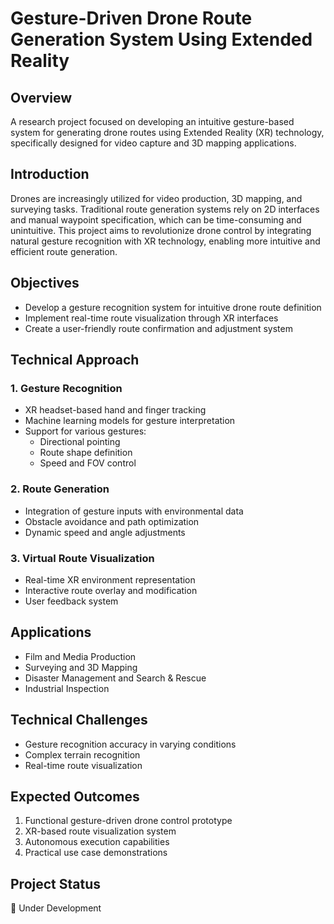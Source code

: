 # Gesture-Driven Drone Route Generation System Using Extended Reality

## Overview
A research project focused on developing an intuitive gesture-based system for generating drone routes using Extended Reality (XR) technology, specifically designed for video capture and 3D mapping applications.

## Introduction
Drones are increasingly utilized for video production, 3D mapping, and surveying tasks. Traditional route generation systems rely on 2D interfaces and manual waypoint specification, which can be time-consuming and unintuitive. This project aims to revolutionize drone control by integrating natural gesture recognition with XR technology, enabling more intuitive and efficient route generation.

## Objectives
- Develop a gesture recognition system for intuitive drone route definition
- Implement real-time route visualization through XR interfaces
- Create a user-friendly route confirmation and adjustment system

## Technical Approach

### 1. Gesture Recognition
- XR headset-based hand and finger tracking
- Machine learning models for gesture interpretation
- Support for various gestures:
  - Directional pointing
  - Route shape definition
  - Speed and FOV control

### 2. Route Generation
- Integration of gesture inputs with environmental data
- Obstacle avoidance and path optimization
- Dynamic speed and angle adjustments

### 3. Virtual Route Visualization
- Real-time XR environment representation
- Interactive route overlay and modification
- User feedback system

## Applications
- Film and Media Production
- Surveying and 3D Mapping
- Disaster Management and Search & Rescue
- Industrial Inspection

## Technical Challenges
- Gesture recognition accuracy in varying conditions
- Complex terrain recognition
- Real-time route visualization

## Expected Outcomes
1. Functional gesture-driven drone control prototype
2. XR-based route visualization system
3. Autonomous execution capabilities
4. Practical use case demonstrations

## Project Status
🚧 Under Development